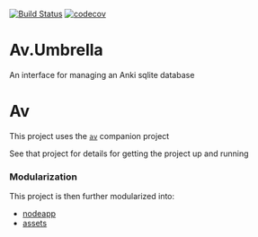[![Build Status](https://travis-ci.org/ankiviewer/av_umbrella.svg?branch=master)](https://travis-ci.org/ankiviewer/av_umbrella)
[![codecov](https://codecov.io/gh/ankiviewer/av_umbrella/branch/master/graph/badge.svg)](https://codecov.io/gh/ankiviewer/av_umbrella)

# Av.Umbrella

An interface for managing an Anki sqlite database

# Av

This project uses the [`av`](https://github.com/shouston3/av) companion project

See that project for details for getting the project up and running

### Modularization

This project is then further modularized into:

+ [nodeapp](https://github.com/ankiviewer/nodeapp)
+ [assets](https://github.com/ankiviewer/assets)

